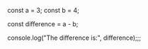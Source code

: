 const a = 3;
const b = 4;

const difference = a - b;

console.log("The difference is:", difference);;;
